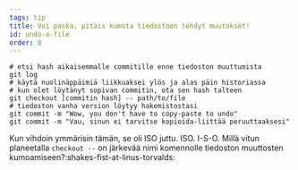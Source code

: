 ```yaml
---
tags: tip
title: Voi paska, pitäis kumota tiedostoon tehdyt muutokset!
id: undo-a-file
order: 8
---
```


```git
# etsi hash aikaisemmalle commitille enne tiedoston muuttumista
git log
# käytä nuolinäppäimiä liikkuaksei ylös ja alas päin historiassa
# kun olet löytänyt sopivan commitin, ota sen hash talteen
git checkout [commitin hash] -- path/to/file
# tiedoston vanha version löytyy hakemistostasi
git commit -m "Wow, you don't have to copy-paste to undo"
git commit -m "Vau, sinun ei tarvitse kopioida-liittää peruuttaaksesi"
```

Kun vihdoin ymmärisin tämän, se oli ISO juttu. ISO. I-S-O. Millä vitun planeetalla `checkout --` on järkevää nimi komennolle tiedoston muuttosten kumoamiseen?:shakes-fist-at-linus-torvalds:
